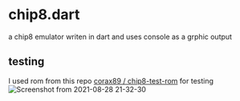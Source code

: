 # chip8.dart
a chip8 emulator writen in dart and uses console as a grphic output

## testing 
I used rom from this repo [corax89
/
chip8-test-rom](https://github.com/corax89/chip8-test-rom)  for testing 
![Screenshot from 2021-08-28 21-32-30](https://user-images.githubusercontent.com/51961781/131228990-8d52e91b-977f-4aea-93aa-160facc89d66.png)

